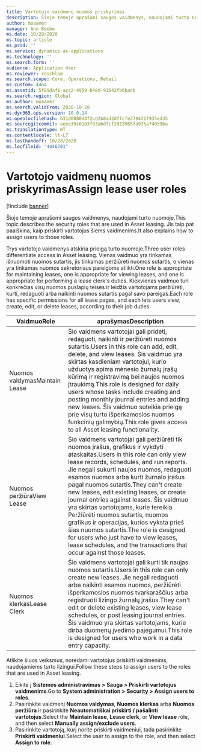 ```yaml
---
title: Vartotojo vaidmenų nuomos priskyrimas
description: Šioje temoje aprašomi saugos vaidmenys, naudojami turto nuomoje. Jis taip pat paaiškina, kaip priskirti vartotojus šiems vaidmenims.
author: moaamer
manager: Ann Beebe
ms.date: 10/28/2020
ms.topic: article
ms.prod: ''
ms.service: dynamics-ax-applications
ms.technology: ''
ms.search.form: ''
audience: Application User
ms.reviewer: roschlom
ms.search.scope: Core, Operations, Retail
ms.custom: 4464
ms.assetid: 5f89daf1-acc2-4959-b48d-91542fb6bacb
ms.search.region: Global
ms.author: moaamer
ms.search.validFrom: 2020-10-28
ms.dyn365.ops.version: 10.0.14
ms.openlocfilehash: b31d0880d4f2cd2b8ad2dffcfe279421f935ed35
ms.sourcegitcommit: aeee39c01d3f93a6dfcf2013965fa975a740596a
ms.translationtype: HT
ms.contentlocale: lt-LT
ms.lasthandoff: 10/28/2020
ms.locfileid: "4446201"
---
```

# <a name="assign-lease-user-roles"></a><span data-ttu-id="acfa5-104">Vartotojo vaidmenų nuomos priskyrimas</span><span class="sxs-lookup"><span data-stu-id="acfa5-104">Assign lease user roles</span></span>

[!include [banner](../includes/banner.md)]

<span data-ttu-id="acfa5-105">Šioje temoje aprašomi saugos vaidmenys, naudojami turto nuomoje.</span><span class="sxs-lookup"><span data-stu-id="acfa5-105">This topic describes the security roles that are used in Asset leasing.</span></span> <span data-ttu-id="acfa5-106">Jis taip pat paaiškina, kaip priskirti vartotojus šiems vaidmenims.</span><span class="sxs-lookup"><span data-stu-id="acfa5-106">It also explains how to assign users to those roles.</span></span>

<span data-ttu-id="acfa5-107">Trys vartotojo vaidmenys atskiria prieigą turto nuomoje.</span><span class="sxs-lookup"><span data-stu-id="acfa5-107">Three user roles differentiate access in Asset leasing.</span></span> <span data-ttu-id="acfa5-108">Vienas vaidmuo yra tinkamas išnuomoti nuomos sutartis, jis tinkamas peržiūrėti nuomos sutartis, o vienas yra tinkamas nuomos sekretoriaus pareigoms atlikti.</span><span class="sxs-lookup"><span data-stu-id="acfa5-108">One role is appropriate for maintaining leases, one is appropriate for viewing leases, and one is appropriate for performing a lease clerk's duties.</span></span> <span data-ttu-id="acfa5-109">Kiekvienas vaidmuo turi konkrečias visų nuomos puslapių teises ir leidžia vartotojams peržiūrėti, kurti, redaguoti arba naikinti nuomos sutartis pagal savo pareigas.</span><span class="sxs-lookup"><span data-stu-id="acfa5-109">Each role has specific permissions for all lease pages, and each lets users view, create, edit, or delete leases, according to their job duties.</span></span>

| <span data-ttu-id="acfa5-110">Vaidmuo</span><span class="sxs-lookup"><span data-stu-id="acfa5-110">Role</span></span>           | <span data-ttu-id="acfa5-111">aprašymas</span><span class="sxs-lookup"><span data-stu-id="acfa5-111">Description</span></span> |
|----------------|-------------|
| <span data-ttu-id="acfa5-112">Nuomos valdymas</span><span class="sxs-lookup"><span data-stu-id="acfa5-112">Maintain Lease</span></span> | <span data-ttu-id="acfa5-113">Šio vaidmens vartotojai gali pridėti, redaguoti, naikinti ir peržiūrėti nuomos sutartis.</span><span class="sxs-lookup"><span data-stu-id="acfa5-113">Users in this role can add, edit, delete, and view leases.</span></span> <span data-ttu-id="acfa5-114">Šis vaidmuo yra skirtas kasdieniam vartotojui, kurio užduotys apima mėnesio žurnalų įrašų kūrimą ir registravimą bei naujos nuomos įtraukimą.</span><span class="sxs-lookup"><span data-stu-id="acfa5-114">This role is designed for daily users whose tasks include creating and posting monthly journal entries and adding new leases.</span></span> <span data-ttu-id="acfa5-115">Šis vaidmuo suteikia prieigą prie visų turto išperkamosios nuomos funkcinių galimybių.</span><span class="sxs-lookup"><span data-stu-id="acfa5-115">This role gives access to all Asset leasing functionality.</span></span> |
| <span data-ttu-id="acfa5-116">Nuomos peržiūra</span><span class="sxs-lookup"><span data-stu-id="acfa5-116">View Lease</span></span>     | <span data-ttu-id="acfa5-117">Šio vaidmens vartotojai gali peržiūrėti tik nuomos įrašus, grafikus ir vykdyti ataskaitas.</span><span class="sxs-lookup"><span data-stu-id="acfa5-117">Users in this role can only view lease records, schedules, and run reports.</span></span> <span data-ttu-id="acfa5-118">Jie negali sukurti naujos nuomos, redaguoti esamos nuomos arba kurti žurnalo įrašus pagal nuomos sutartis.</span><span class="sxs-lookup"><span data-stu-id="acfa5-118">They can't create new leases, edit existing leases, or create journal entries against leases.</span></span> <span data-ttu-id="acfa5-119">Šis vaidmuo yra skirtas vartotojams, kurie tereikia Peržiūrėti nuomos sutartis, nuomos grafikus ir operacijas, kurios vyksta prieš šias nuomos sutartis.</span><span class="sxs-lookup"><span data-stu-id="acfa5-119">The role is designed for users who just have to view leases, lease schedules, and the transactions that occur against those leases.</span></span> |
| <span data-ttu-id="acfa5-120">Nuomos klerkas</span><span class="sxs-lookup"><span data-stu-id="acfa5-120">Lease Clerk</span></span>    | <span data-ttu-id="acfa5-121">Šio vaidmens vartotojai gali kurti tik naujas nuomos sutartis.</span><span class="sxs-lookup"><span data-stu-id="acfa5-121">Users in this role can only create new leases.</span></span> <span data-ttu-id="acfa5-122">Jie negali redaguoti arba naikinti esamos nuomos, peržiūrėti išperkamosios nuomos tvarkaraščius arba registruoti lizingo žurnalų įrašus.</span><span class="sxs-lookup"><span data-stu-id="acfa5-122">They can't edit or delete existing leases, view lease schedules, or post leasing journal entries.</span></span> <span data-ttu-id="acfa5-123">Šis vaidmuo yra skirtas vartotojams, kurie dirba duomenų įvedimo pajėgumui.</span><span class="sxs-lookup"><span data-stu-id="acfa5-123">This role is designed for users who work in a data entry capacity.</span></span> |

<span data-ttu-id="acfa5-124">Atlikite šiuos veiksmus, norėdami vartotojus priskirti vaidmenims, naudojamiems turto lizingui.</span><span class="sxs-lookup"><span data-stu-id="acfa5-124">Follow these steps to assign users to the roles that are used in Asset leasing.</span></span>

1. <span data-ttu-id="acfa5-125">Eikite į **Sistemos administravimas \> Sauga \> Priskirti vartotojus vaidmenims**.</span><span class="sxs-lookup"><span data-stu-id="acfa5-125">Go to **System administration \> Security \> Assign users to roles**.</span></span>
2. <span data-ttu-id="acfa5-126">Pasirinkite vaidmenį **Nuomos valdymas**, **Nuomos klerkas** arba **Nuomos peržiūra** ir pasirinkite **Neautomatiškai priskirti / pašalinti vartotojus**.</span><span class="sxs-lookup"><span data-stu-id="acfa5-126">Select the **Maintain lease**, **Lease clerk**, or **View lease** role, and then select **Manually assign/exclude users**.</span></span>
3. <span data-ttu-id="acfa5-127">Pasirinkite vartotoją, kurį norite priskirti vaidmeniui, tada pasirinkite **Priskirti vaidmeniui**.</span><span class="sxs-lookup"><span data-stu-id="acfa5-127">Select the user to assign to the role, and then select **Assign to role**.</span></span>

